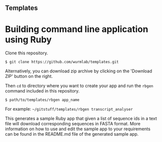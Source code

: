 Templates
---------

Building command line application using Ruby
============================================

Clone this repository.

    $ git clone https://github.com/wurmlab/templates.git

Alternatively, you can download zip archive by clicking on the 'Download ZIP'
button on the right.

Then `cd` to directory where you want to create your app and run the `rbgen`
command included in this repository.

    $ path/to/templates/rbgen app_name

For example: `~/gitstuff/templates/rbgen transcript_analyser`

This generates a sample Ruby app that given a list of sequence ids in a text
file will download corresponding sequences in FASTA format. More information
on how to use and edit the sample app to your requirements can be found in
the README.md file of the generated sample app.
